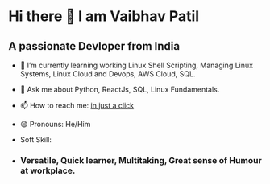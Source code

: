 [](https://pixabay.com/illustrations/painting-knight-oil-painting-moon-3995999)
  # Hi there 👋 I am Vaibhav Patil
 ## A passionate Devloper from India 

- 🌱 I’m currently learning working Linux Shell Scripting, Managing Linux Systems, Linux Cloud and Devops, AWS Cloud, SQL.
  
- 💬 Ask me about Python, ReactJs, SQL, Linux Fundamentals.

- 📫 How to reach me:  [in just a click](https://www.linkedin.com/in/vaibhav-patil-b47b41197)
  
- 😄 Pronouns: He/Him
  
- Soft Skill:
-  ### Versatile, Quick learner, Multitaking, Great sense of Humour at workplace.
  
